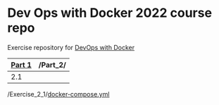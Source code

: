 # Dev Ops with Docker 2022 course repo

Exercise repository for [DevOps with Docker](https://devopswithdocker.com)

| [Part 1](https://github.com/ConcernedHobbit/docker2022/blob/main/Part_1) | /Part_2/ |
|-----|---------------------------------------------------|
| 2.1 |
/Exercise_2_1/[docker-compose.yml](https://github.com/ConcernedHobbit/docker2022/blob/main/Part_2/Exercise_2_1/docker-compose.yml)
